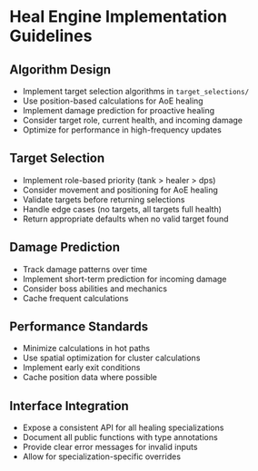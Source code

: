 # Heal Engine Implementation Guidelines

## Algorithm Design
- Implement target selection algorithms in `target_selections/`
- Use position-based calculations for AoE healing
- Implement damage prediction for proactive healing
- Consider target role, current health, and incoming damage
- Optimize for performance in high-frequency updates

## Target Selection
- Implement role-based priority (tank > healer > dps)
- Consider movement and positioning for AoE healing
- Validate targets before returning selections
- Handle edge cases (no targets, all targets full health)
- Return appropriate defaults when no valid target found

## Damage Prediction
- Track damage patterns over time
- Implement short-term prediction for incoming damage
- Consider boss abilities and mechanics
- Cache frequent calculations

## Performance Standards
- Minimize calculations in hot paths
- Use spatial optimization for cluster calculations
- Implement early exit conditions
- Cache position data where possible

## Interface Integration
- Expose a consistent API for all healing specializations
- Document all public functions with type annotations
- Provide clear error messages for invalid inputs
- Allow for specialization-specific overrides